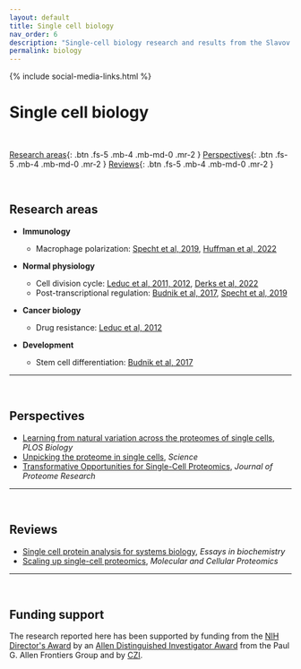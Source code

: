 ```yaml
---
layout: default
title: Single cell biology
nav_order: 6
description: "Single-cell biology research and results from the Slavov Laboratory | Proteome biology "
permalink: biology
---
```

{% include social-media-links.html %}

# Single cell biology

<!--
{: .fs-9 }
Proteome biology
{: .fs-6 .fw-300}
-->

&nbsp;

[Research areas](Research-areas){: .btn .fs-5 .mb-4 .mb-md-0 .mr-2 }
[Perspectives](#perspectives){: .btn .fs-5 .mb-4 .mb-md-0 .mr-2 }
[Reviews](#reviews){: .btn .fs-5 .mb-4 .mb-md-0 .mr-2 }


&nbsp;


## Research areas
 * **Immunology**
   - Macrophage polarization: [Specht et al, 2019](Specht_et_al_2019), [Huffman et al, 2022](Huffman_et_al_2022)

 * **Normal physiology**
   - Cell division cycle: [Leduc et al, 2011, 2012](Leduc_et_al_2022), [Derks et al, 2022](Derks_et_al_2022)
   - Post-transcriptional regulation: [Budnik et al, 2017](Budnik_et_al_2017), [Specht et al, 2019](Specht_et_al_2019)

 * **Cancer biology**
   - Drug resistance: [Leduc et al, 2012](Leduc_et_al_2022)

 * **Development**
   - Stem cell differentiation: [Budnik et al, 2017](Budnik_et_al_2017)

------------


&nbsp;


## Perspectives
* [Learning from natural variation across the proteomes of single cells](https://journals.plos.org/plosbiology/article?id=10.1371/journal.pbio.3001512), *PLOS Biology*
* [Unpicking the proteome in single cells](https://www.science.org/doi/10.1126/science.aaz6695), *Science*
* [Transformative Opportunities for Single-Cell Proteomics](https://www.ncbi.nlm.nih.gov/pmc/articles/PMC6089608/), *Journal of Proteome Research*

------------

&nbsp;

## Reviews
* [Single cell protein analysis for systems biology](https://www.ncbi.nlm.nih.gov/pmc/articles/PMC6204083/),	*Essays in biochemistry*
* [Scaling up single-cell proteomics](https://doi.org/10.1016/j.mcpro.2021.100179), *Molecular and Cellular Proteomics*

------------



&nbsp;




## Funding support
The research reported here has been supported by funding from the [NIH Director's Award](https://projectreporter.nih.gov/project_info_description.cfm?aid=9167004&icde=31336575) by an [Allen Distinguished Investigator Award](https://alleninstitute.org/what-we-do/frontiers-group/distinguished-investigators/projects/tracking-proteome-dynamics-single-cells) from the Paul G. Allen Frontiers Group and by [CZI](https://chanzuckerberg.com/science/programs-resources/single-cell-biology/seednetworks/mapping-the-transcriptome-and-proteome-of-human-testis-in-3d/).

 &nbsp;

 &nbsp;

 &nbsp;  
